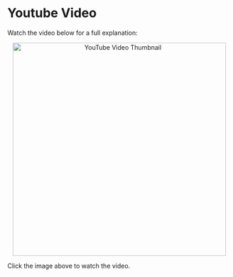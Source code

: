 # Youtube Video
Watch the video below for a full explanation:

<p align="center">
  <a href="https://www.youtube.com/watch?v=MDIIjQgt5z8" target="_blank">
    <img src="https://img.youtube.com/vi/MDIIjQgt5z8/0.jpg" alt="YouTube Video Thumbnail" width="480" />
  </a>
</p>

Click the image above to watch the video.

